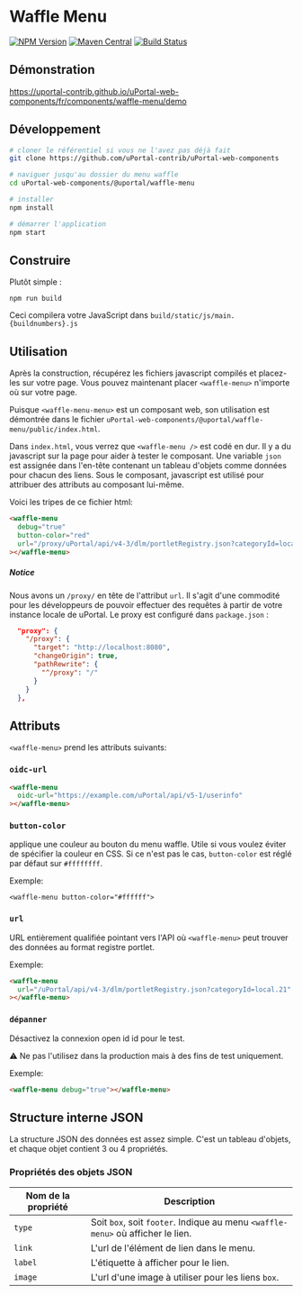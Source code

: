 # Waffle Menu

[![NPM Version](https://img.shields.io/npm/v/@uportal/waffle-menu.svg)](https://www.npmjs.com/package/@uportal/waffle-menu)
[![Maven Central](https://maven-badges.herokuapp.com/maven-central/org.webjars.npm/waffle-menu/badge.svg)](https://maven-badges.herokuapp.com/maven-central/org.webjars.npm/uportal__waffle-menu)
[![Build Status](https://travis-ci.org/uPortal-contrib/uPortal-web-components.svg?branch=master)](https://travis-ci.org/uPortal-contrib/uPortal-web-components)

## Démonstration

<https://uportal-contrib.github.io/uPortal-web-components/fr/components/waffle-menu/demo>

## Développement

```bash
# cloner le référentiel si vous ne l'avez pas déjà fait
git clone https://github.com/uPortal-contrib/uPortal-web-components

# naviguer jusqu'au dossier du menu waffle
cd uPortal-web-components/@uportal/waffle-menu

# installer 
npm install

# démarrer l'application
npm start
```

## Construire

Plutôt simple :

`npm run build`

Ceci compilera votre JavaScript dans `build/static/js/main.{buildnumbers}.js`

## Utilisation

Après la construction, récupérez les fichiers javascript compilés et placez-les sur votre page.
Vous pouvez maintenant placer `<waffle-menu>` n'importe où sur votre page.

Puisque `<waffle-menu-menu>` est un composant web, son utilisation est démontrée dans le fichier `uPortal-web-components/@uportal/waffle-menu/public/index.html`.

Dans `index.html`, vous verrez que `<waffle-menu />` est codé en dur. Il y a du javascript sur la page pour aider à tester le composant. Une variable `json` est assignée dans l'en-tête contenant un tableau d'objets comme données pour chacun des liens. Sous le composant, javascript est utilisé pour attribuer des attributs au composant lui-même.


Voici les tripes de ce fichier html:

```html
<waffle-menu
  debug="true"
  button-color="red"
  url="/proxy/uPortal/api/v4-3/dlm/portletRegistry.json?categoryId=local.21"
></waffle-menu>
```

##### Notice

Nous avons un `/proxy/` en tête de l'attribut `url`. Il s'agit d'une commodité pour les développeurs de pouvoir effectuer des requêtes à partir de votre instance locale de uPortal. Le proxy est configuré dans `package.json` :

```json
  "proxy": {
    "/proxy": {
      "target": "http://localhost:8080",
      "changeOrigin": true,
      "pathRewrite": {
        "^/proxy": "/"
      }
    }
  },
```

## Attributs

`<waffle-menu>` prend les attributs suivants:

### `oidc-url`

```html
<waffle-menu
  oidc-url="https://example.com/uPortal/api/v5-1/userinfo"
></waffle-menu>
```

### `button-color`

applique une couleur au bouton du menu waffle. Utile si vous voulez éviter de spécifier la couleur en CSS.
Si ce n'est pas le cas, `button-color` est réglé par défaut sur `#ffffffff`.

Exemple:

`<waffle-menu button-color="#ffffff">`

### `url`

URL entièrement qualifiée pointant vers l'API où `<waffle-menu>` peut trouver des données au format registre portlet.

Exemple:

```html
<waffle-menu
  url="/uPortal/api/v4-3/dlm/portletRegistry.json?categoryId=local.21"
></waffle-menu>
```

### `dépanner`

Désactivez la connexion open id id pour le test.

:warning: Ne pas l'utilisez  dans la production mais à des fins de test uniquement.

Exemple:

```html
<waffle-menu debug="true"></waffle-menu>
```

## Structure interne JSON

La structure JSON des données est assez simple. C'est un tableau d'objets, et chaque objet contient 3 ou 4 propriétés.

### Propriétés des objets JSON

| Nom de la propriété  | Description                                                                            |
| ------------- | -------------------------------------------------------------------------------------- |
| `type`        | Soit `box`, soit `footer`. Indique au menu `<waffle-menu>` où afficher le lien. |
| `link`        | L'url de l'élément de lien dans le menu.                                                  |
| `label`       | L'étiquette à afficher pour le lien.                                                     |
| `image`       | L'url d'une image à utiliser pour les liens `box`.                                            |
